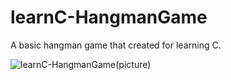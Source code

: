 # learnC-HangmanGame
 A basic hangman game that created for learning C.

 
![learnC-HangmanGame(picture)](https://github.com/Fanitonia/learnC-HangmanGame/assets/152016945/adbb392e-386a-43e9-a92c-08e500df4b8f)
